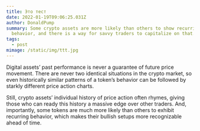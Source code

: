 ```yaml
---
title: Это тест
date: 2022-01-19T09:06:25.031Z
author: DonaldPump
summary: Some crypto assets are more likely than others to show recurring
  behavior, and there is a way for savvy traders to capitalize on that.
tags:
  - post
mimage: /static/img/ttt.jpg
---
```

Digital assets’ past performance is never a guarantee of future price movement. There are never two identical situations in the crypto market, so even historically similar patterns of a token’s behavior can be followed by starkly different price action charts.

Still, crypto assets’ individual history of price action often rhymes, giving those who can ready this history a massive edge over other traders. And, importantly, some tokens are much more likely than others to exhibit recurring behavior, which makes their bullish setups more recognizable ahead of time.